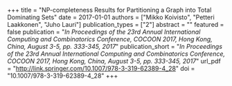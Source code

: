 +++
title = "NP-completeness Results for Partitioning a Graph into Total Dominating Sets"
date = 2017-01-01
authors = ["Mikko Koivisto", "Petteri Laakkonen", "Juho Lauri"]
publication_types = ["2"]
abstract = ""
featured = false
publication = "*In Proceedings of the 23rd Annual International Computing and Combinatorics Conference, COCOON 2017, Hong Kong, China, August 3-5, pp. 333-345, 2017*"
publication_short = "*In Proceedings of the 23rd Annual International Computing and Combinatorics Conference, COCOON 2017, Hong Kong, China, August 3-5, pp. 333-345, 2017*"
url_pdf = "http://link.springer.com/10.1007/978-3-319-62389-4_28"
doi = "10.1007/978-3-319-62389-4_28"
+++


